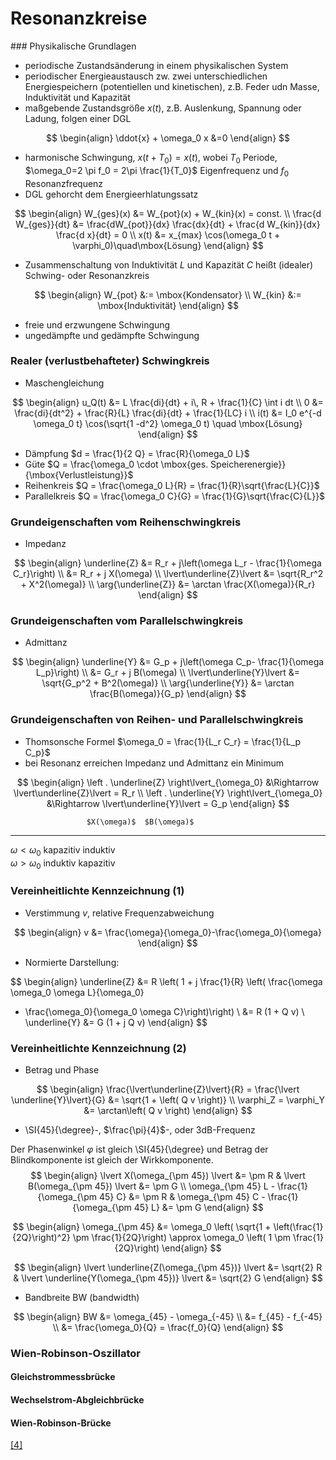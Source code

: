<!-- !split -->
<!-- jupyter-book 06_lec.md -->
# Resonanzkreise

<div id="sec:resonanz"></div>
### Physikalische Grundlagen

* periodische Zustandsänderung in einem physikalischen System
* periodischer Energieaustausch zw. zwei unterschiedlichen Energiespeichern (potentiellen und kinetischen), z.B. Feder udn Masse, Induktivität und Kapazität
* maßgebende Zustandsgröße $x(t)$, z.B. Auslenkung, Spannung oder Ladung, folgen einer DGL

$$
\begin{align}
\ddot{x} + \omega_0 x &=0
\end{align}
$$

* harmonische Schwingung, $x(t+T_0) = x(t)$, wobei $T_0$ Periode, $\omega_0=2 \pi f_0 = 2\pi \frac{1}{T_0}$ Eigenfrequenz und $f_0$ Resonanzfrequenz
* DGL gehorcht dem Energieerhlatungssatz

$$
\begin{align}
W_{ges}(x) &= W_{pot}(x) + W_{kin}(x) = const. \\
\frac{d W_{ges}}{dt} &= \frac{dW_{pot}}{dx} \frac{dx}{dt} + \frac{d W_{kin}}{dx} \frac{d x}{dt} = 0 \\
x(t) &= x_{max} \cos(\omega_0 t + \varphi_0)\quad\mbox{Lösung}
\end{align}
$$

* Zusammenschaltung von Induktivität $L$ und Kapazität $C$ heißt (idealer) Schwing- oder Resonanzkreis

$$
\begin{align}
W_{pot} &:= \mbox{Kondensator} \\
W_{kin} &:= \mbox{Induktivität}
\end{align}
$$

* freie und erzwungene Schwingung
* ungedämpfte und gedämpfte Schwingung

### Realer (verlustbehafteter) Schwingkreis
* Maschengleichung

$$
\begin{align}
u_Q(t) &= L \frac{di}{dt} + i\, R + \frac{1}{C} \int i dt  \\
0 &= \frac{di}{dt^2} + \frac{R}{L} \frac{di}{dt} + \frac{1}{LC} i  \\
i(t) &= I_0 e^{-d \omega_0 t} \cos(\sqrt{1 -d^2} \omega_0 t) \quad \mbox{Lösung}
\end{align}
$$

* Dämpfung $d = \frac{1}{2 Q} = \frac{R}{\omega_0 L}$
* Güte $Q = \frac{\omega_0 \cdot \mbox{ges. Speicherenergie}}{\mbox{Verlustleistung}}$
* Reihenkreis $Q = \frac{\omega_0 L}{R} = \frac{1}{R}\sqrt{\frac{L}{C}}$
* Parallelkreis $Q = \frac{\omega_0 C}{G} = \frac{1}{G}\sqrt{\frac{C}{L}}$

<!-- !split -->
### Grundeigenschaften vom Reihenschwingkreis
* Impedanz

$$
\begin{align}
\underline{Z} &= R_r + j\left(\omega L_r - \frac{1}{\omega C_r}\right) \\
          &= R_r + j X(\omega) \\
\lvert\underline{Z}\lvert &= \sqrt{R_r^2 + X^2(\omega)} \\
\arg{\underline{Z}} &= \arctan \frac{X(\omega)}{R_r}
\end{align}
$$

<!-- !split -->
### Grundeigenschaften vom Parallelschwingkreis
* Admittanz

$$
\begin{align}
\underline{Y} &= G_p + j\left(\omega C_p- \frac{1}{\omega L_p}\right) \\
          &= G_r + j B(\omega) \\
\lvert\underline{Y}\lvert &= \sqrt{G_p^2 + B^2(\omega)} \\
\arg{\underline{Y}} &= \arctan \frac{B(\omega)}{G_p}
\end{align}
$$

### Grundeigenschaften von Reihen- und Parallelschwingkreis

* Thomsonsche Formel $\omega_0 = \frac{1}{L_r C_r} = \frac{1}{L_p C_p}$
* bei Resonanz erreichen Impedanz und Admittanz ein Minimum

$$
\begin{align}
\left . \underline{Z} \right\lvert_{\omega_0} &\Rightarrow \lvert\underline{Z}\lvert = R_r \\
\left . \underline{Y} \right\lvert_{\omega_0} &\Rightarrow \lvert\underline{Y}\lvert = G_p
\end{align}
$$


                     $X(\omega)$  $B(\omega)$  
-------------------  -----------  -----------  
$\omega < \omega_0$   kapazitiv     induktiv   
$\omega > \omega_0$    induktiv    kapazitiv   


<!-- !split -->
### Vereinheitlichte Kennzeichnung (1)
* Verstimmung $v$, relative Frequenzabweichung

$$
\begin{align}
v &= \frac{\omega}{\omega_0}-\frac{\omega_0}{\omega}
\end{align}
$$

* Normierte Darstellung:

$$
\begin{align}
\underline{Z} &= R \left( 1 + j \frac{1}{R} \left( \frac{\omega \omega_0 \omega L}{\omega_0}
- \frac{\omega_0}{\omega_0 \omega C}\right)\right) \\
&= R (1 + Q v) \\
\underline{Y} &= G (1 + j Q v)
\end{align}
$$

<!-- !split -->
### Vereinheitlichte Kennzeichnung (2)
* Betrag und Phase

$$
\begin{align}
\frac{\lvert\underline{Z}\lvert}{R} = \frac{\lvert \underline{Y}\lvert}{G} &= \sqrt{1 + \left( Q v \right)} \\
\varphi_Z = \varphi_Y &= \arctan\left( Q v \right)
\end{align}
$$

* \SI{45}{\degree}-, $\frac{\pi}{4}$-, oder 3dB-Frequenz 

Der Phasenwinkel $\varphi$ ist gleich \SI{45}{\degree} und Betrag der Blindkomponente ist gleich der Wirkkomponente.
$$
\begin{align}
\lvert X(\omega_{\pm 45}) \lvert &= \pm R &  \lvert B(\omega_{\pm 45}) \lvert &= \pm G \\
\omega_{\pm 45} L - \frac{1}{\omega_{\pm 45} C} &= \pm R &  \omega_{\pm 45} C - \frac{1}{\omega_{\pm 45} L} &= \pm G
\end{align}
$$

$$
\begin{align}
\omega_{\pm 45} &= \omega_0 \left( \sqrt{1 + \left(\frac{1}{2Q}\right)^2} \pm \frac{1}{2Q}\right) \approx \omega_0 \left( 1 \pm \frac{1}{2Q}\right)
\end{align}
$$

$$
\begin{align}
\lvert \underline{Z(\omega_{\pm 45})} \lvert &= \sqrt{2} R &  \lvert \underline{Y(\omega_{\pm 45})} \lvert &= \sqrt{2} G
\end{align}
$$

* Bandbreite BW (bandwidth)

$$
\begin{align}
BW &= \omega_{45} - \omega_{-45} \\
&= f_{45} - f_{-45} \\
&= \frac{\omega_0}{Q} = \frac{f_0}{Q}
\end{align}
$$

<!-- !split -->
### Wien-Robinson-Oszillator
<div id="sec:wien-rob-oszi"></div>

<!-- !split -->
#### Gleichstrommessbrücke

<!-- !split -->
#### Wechselstrom-Abgleichbrücke

<!-- !split -->
#### Wien-Robinson-Brücke

<a href="hewlett1942.html#hewlett1942">[4]</a>

<!-- !split -->
